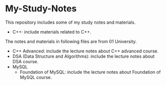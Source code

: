 # My-Study-Notes

This repository includes some of my study notes and materials.

- C++: include materials related to C++.

The notes and materials in following files are from 01 University.

- C++ Advanced: include the lecture notes about C++ advanced course.
- DSA (Data Structure and Algorithms): include the lecture notes about DSA course.
- MySQL
  - Foundation of MySQL: include the lecture notes about Foundation of MySQL course.
